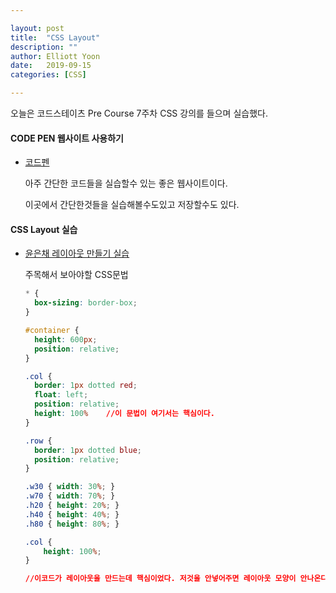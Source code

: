 ```yaml
---

layout: post
title:  "CSS Layout"
description: ""
author: Elliott Yoon
date:   2019-09-15
categories: [CSS]

---
```


오늘은 코드스테이츠 Pre Course 7주차 CSS 강의를 들으며 실습했다.



#### CODE PEN 웹사이트 사용하기

* [코드펜](https://codepen.io/)

  아주 간단한 코드들을 실습할수 있는 좋은 웹사이트이다. 

  이곳에서 간단한것들을 실습해볼수도있고 저장할수도 있다.

#### CSS Layout 실습

* [윤은채 레이아웃 만들기 실습](https://codepen.io/elliottyoon7/pen/JjPBNwb)

  주목해서 보아야할 CSS문법

  ```css
  * {
    box-sizing: border-box;
  }
  
  #container {
    height: 600px;
    position: relative;
  }
  
  .col {
    border: 1px dotted red;
    float: left;
    position: relative;
    height: 100%    //이 문법이 여기서는 핵심이다.
  }
  
  .row {
    border: 1px dotted blue;
    position: relative;
  }
  
  .w30 { width: 30%; }
  .w70 { width: 70%; }
  .h20 { height: 20%; }
  .h40 { height: 40%; }
  .h80 { height: 80%; }
  ```

  ```css
  .col {
      height: 100%;
  }
  
  //이코드가 레이아웃을 만드는데 핵심이었다. 저것을 안넣어주면 레이아웃 모양이 안나온다.
  ```

  







